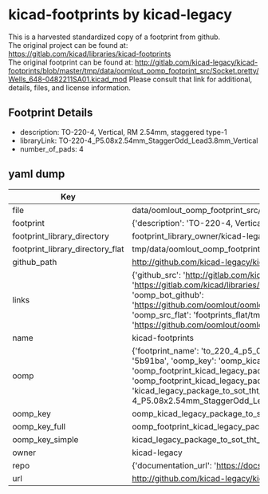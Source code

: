 # kicad-footprints by kicad-legacy  
This is a harvested standardized copy of a footprint from github.  
The original project can be found at:  
https://gitlab.com/kicad/libraries/kicad-footprints  
The original footprint can be found at:
http://gitlab.com/kicad-legacy/kicad-footprints/blob/master/tmp/data/oomlout_oomp_footprint_src/Socket.pretty/Wells_648-0482211SA01.kicad_mod
Please consult that link for additional, details, files, and license information.  
## Footprint Details
* description: TO-220-4, Vertical, RM 2.54mm, staggered type-1  
* libraryLink: TO-220-4_P5.08x2.54mm_StaggerOdd_Lead3.8mm_Vertical  
* number_of_pads: 4  
## yaml dump  
| Key | Value |  
| --- | --- |  
| file | data/oomlout_oomp_footprint_src/kicad-footprints/Package_TO_SOT_THT.pretty/TO-220-4_P5.08x2.54mm_StaggerOdd_Lead3.8mm_Vertical.kicad_mod |  
| footprint | {'description': 'TO-220-4, Vertical, RM 2.54mm, staggered type-1', 'libraryLink': 'TO-220-4_P5.08x2.54mm_StaggerOdd_Lead3.8mm_Vertical', 'number_of_pads': 4} |  
| footprint_library_directory | footprint_library_owner/kicad-legacy_kicad-footprints |  
| footprint_library_directory_flat | tmp/data/oomlout_oomp_footprint_src/footprints_flat/kicad_legacy_package_to_sot_tht_to_220_4_p5_08x2_54mm_staggerodd_lead3_8mm_vertical/working |  
| github_path | http://github.com/kicad-legacy/kicad-footprints/blob/master/tmp/data/oomlout_oomp_footprint_src/Package_TO_SOT_THT.pretty/TO-220-4_P5.08x2.54mm_StaggerOdd_Lead3.8mm_Vertical.kicad_mod |  
| links | {'github_src': 'http://gitlab.com/kicad-legacy/kicad-footprints/blob/master/tmp/data/oomlout_oomp_footprint_src/Socket.pretty/Wells_648-0482211SA01.kicad_mod', 'github_src_repo': 'https://gitlab.com/kicad/libraries/kicad-footprints', 'oomp_bot': 'tmp/data/oomlout_oomp_footprint_src/footprints/kicad_legacy_package_to_sot_tht_to_220_4_p5_08x2_54mm_staggerodd_lead3_8mm_vertical/working', 'oomp_bot_github': 'https://github.com/oomlout/oomlout_oomp_footprint_bot/tree/main/tmp/data/oomlout_oomp_footprint_src/footprints/kicad_legacy_package_to_sot_tht_to_220_4_p5_08x2_54mm_staggerodd_lead3_8mm_vertical/working', 'oomp_src_flat': 'footprints_flat/tmp/data/oomlout_oomp_footprint_src/footprints_flat/kicad_legacy_package_to_sot_tht_to_220_4_p5_08x2_54mm_staggerodd_lead3_8mm_vertical/working', 'oomp_src_flat_github': 'https://github.com/oomlout/oomlout_oomp_footprint_src/tree/main/tmp/data/oomlout_oomp_footprint_src/footprints_flat/kicad_legacy_package_to_sot_tht_to_220_4_p5_08x2_54mm_staggerodd_lead3_8mm_vertical/working'} |  
| name | kicad-footprints |  
| oomp | {'footprint_name': 'to_220_4_p5_08x2_54mm_staggerodd_lead3_8mm_vertical', 'library_name': 'package_to_sot_tht', 'md5': '5b91bae162000b1b46f109090a5ddaa3', 'md5_10': '5b91bae162', 'md5_5': '5b91b', 'md5_6': '5b91ba', 'oomp_key': 'oomp_kicad_legacy_package_to_sot_tht_to_220_4_p5_08x2_54mm_staggerodd_lead3_8mm_vertical', 'oomp_key_extra': 'oomp_footprint_kicad_legacy_package_to_sot_tht_to_220_4_p5_08x2_54mm_staggerodd_lead3_8mm_vertical', 'oomp_key_full': 'oomp_footprint_kicad_legacy_package_to_sot_tht_to_220_4_p5_08x2_54mm_staggerodd_lead3_8mm_vertical_5b91ba', 'oomp_key_simple': 'kicad_legacy_package_to_sot_tht_to_220_4_p5_08x2_54mm_staggerodd_lead3_8mm_vertical', 'original_filename': 'data/oomlout_oomp_footprint_src/kicad-footprints/Package_TO_SOT_THT.pretty/TO-220-4_P5.08x2.54mm_StaggerOdd_Lead3.8mm_Vertical.kicad_mod', 'owner_name': 'kicad_legacy'} |  
| oomp_key | oomp_kicad_legacy_package_to_sot_tht_to_220_4_p5_08x2_54mm_staggerodd_lead3_8mm_vertical |  
| oomp_key_full | oomp_footprint_kicad_legacy_package_to_sot_tht_to_220_4_p5_08x2_54mm_staggerodd_lead3_8mm_vertical |  
| oomp_key_simple | kicad_legacy_package_to_sot_tht_to_220_4_p5_08x2_54mm_staggerodd_lead3_8mm_vertical |  
| owner | kicad-legacy |  
| repo | {'documentation_url': 'https://docs.github.com/rest/repos/repos#get-a-repository', 'message': 'Not Found'} |  
| url | http://github.com/kicad-legacy/kicad-footprints |  

